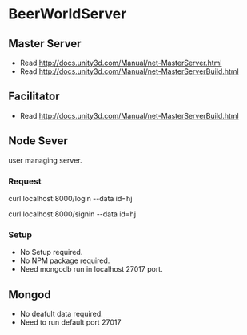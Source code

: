 
BeerWorldServer
=========

Master Server
----------

* Read http://docs.unity3d.com/Manual/net-MasterServer.html
* Read http://docs.unity3d.com/Manual/net-MasterServerBuild.html

Facilitator
---------

* Read http://docs.unity3d.com/Manual/net-MasterServerBuild.html

Node Sever
---------

user managing server.

### Request

   curl localhost:8000/login --data id=hj

   curl localhost:8000/signin --data id=hj

### Setup

* No Setup required.
* No NPM package required.
* Need mongodb run in localhost 27017 port.


Mongod
--------

* No deafult data required.
* Need to run default port 27017
